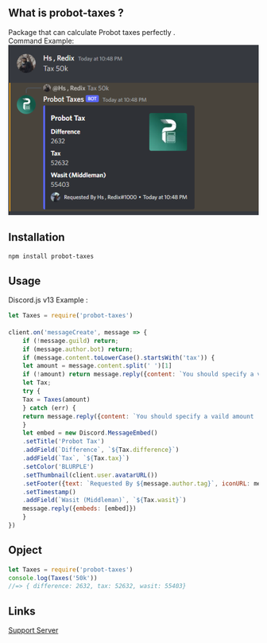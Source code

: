 ## What is probot-taxes ?
Package that can calculate Probot taxes perfectly .\
Command Example:
![image](image.png)
## Installation
```
npm install probot-taxes
```

## Usage
Discord.js v13 Example :
```js
let Taxes = require('probot-taxes')

client.on('messageCreate', message => {
    if (!message.guild) return;
    if (message.author.bot) return;
    if (message.content.toLowerCase().startsWith('tax')) {
    let amount = message.content.split(' ')[1]
    if (!amount) return message.reply({content: `You should specify a vaild amount .`})
    let Tax;
    try {
    Tax = Taxes(amount)
    } catch (err) {
    return message.reply({content: `You should specify a vaild amount .`})
    }
    let embed = new Discord.MessageEmbed()
    .setTitle('Probot Tax')
    .addField(`Difference`, `${Tax.difference}`)
    .addField(`Tax`, `${Tax.tax}`)
    .setColor('BLURPLE')
    .setThumbnail(client.user.avatarURL())
    .setFooter({text: `Requested By ${message.author.tag}`, iconURL: message.author.avatarURL({dynamic:true})})
    .setTimestamp()
    .addField(`Wasit (Middleman)`, `${Tax.wasit}`)
    message.reply({embeds: [embed]})
    }
})
```
## Opject
```js
let Taxes = require('probot-taxes')
console.log(Taxes('50k'))
//=> { difference: 2632, tax: 52632, wasit: 55403}
```
## Links
[Support Server](https://discord.gg/holy-s)
